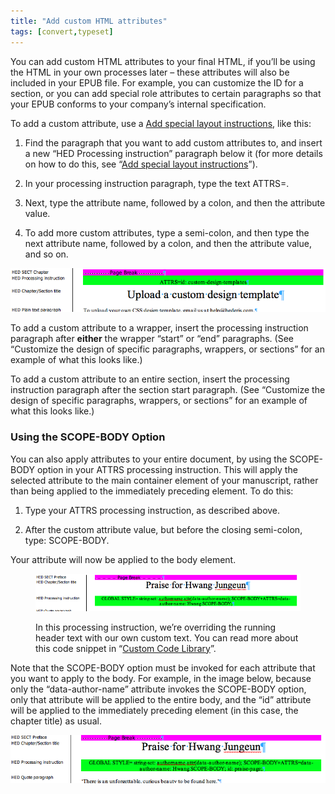 ```yaml
---
title: "Add custom HTML attributes"
tags: [convert,typeset]
---
```

 
<html><body><section data-type="appendix" class="hsecappendix" data-hederis-type="hsecappendix" id="custom-attributes" data-pi-attrs="id: custom-attributes; data-tags: convert,typeset;" role="doc-appendix" data-tags="convert,typeset" data-author-name=" " data-book-title=" " title="Add custom HTML attributes"><p class="hblkp" data-hederis-type="hblkp" id="p4f7SFZja">You can add custom HTML attributes to your final HTML, if you&#8217;ll be using the HTML in your own processes later &#8211; these attributes will also be included in your EPUB file. For example, you can customize the ID for a section, or you can add special role attributes to certain paragraphs so that your EPUB conforms to your company&#8217;s internal specification.</p><p class="hblkp" data-hederis-type="hblkp" id="pRbCvS7pH">To add a custom attribute, use a <a href="{% link _docs/custom-design.md %}" data-hederis-type="hspana" id="piIEdkPYe"><span class="Hyperlink" data-hederis-type="hspnspan" id="phN7tzYWx">Add special layout instructions</span></a>, like this:</p><ol class="hwprnumlist" data-hederis-type="hwprnumlist" id="pUdq8wRVG"><li class="hblkoli" data-hederis-type="hblkoli" id="likqw8egPB"><p class="hblkoli" data-hederis-type="hblklip" id="purOOTFEX">Find the paragraph that you want to add custom attributes to, and insert a new &#8220;HED Processing instruction&#8221; paragraph below it (for more details on how to do this, see &#8220;<a href="{% link _docs/custom-design.md %}" data-hederis-type="hspana" id="pi4VVIHxM"><span class="Hyperlink" data-hederis-type="hspnspan" id="pCwdirUyY">Add special layout instructions</span></a>&#8221;).</p></li><li class="hblkoli" data-hederis-type="hblkoli" id="li2pQXakBq"><p class="hblkoli" data-hederis-type="hblklip" id="p0CUQEUBD">In your processing instruction paragraph, type the text ATTRS=.</p></li><li class="hblkoli" data-hederis-type="hblkoli" id="lioG54LxYW"><p class="hblkoli" data-hederis-type="hblklip" id="p5R7VCG0I">Next, type the attribute name, followed by a colon, and then the attribute value.</p></li><li class="hblkoli" data-hederis-type="hblkoli" id="liIzPNrpZ3"><p class="hblkoli" data-hederis-type="hblklip" id="plO3u7mfT">To add more custom attributes, type a semi-colon, and then type the next attribute name, followed by a colon, and then the attribute value, and so on.</p></li></ol><img data-hederis-type="hblkimg" class="hblkimg" id="p0j56mVXk" src="/images/customattrs.png" data-img-src="/images/customattrs.png"/><p class="hblkp" data-hederis-type="hblkp" id="pm4sx7zBW">To add a custom attribute to a wrapper, insert the processing instruction paragraph after <strong data-hederis-type="hspanstrong" id="pXicCh9FJ">either</strong> the wrapper &#8220;start&#8221; or &#8220;end&#8221; paragraphs. (See &#8220;Customize the design of specific paragraphs, wrappers, or sections&#8221; for an example of what this looks like.)</p><p class="hblkp" data-hederis-type="hblkp" id="p8OFH4toe">To add a custom attribute to an entire section, insert the processing instruction paragraph after the section start paragraph. (See &#8220;Customize the design of specific paragraphs, wrappers, or sections&#8221; for an example of what this looks like.)</p><section class="hwprsubsection" data-hederis-type="hwprsubsection" id="pYl1Gef3l" data-type="subsection" title="Using the SCOPE-BODY Option"><h1 data-hederis-type="hblktitle" class="hblktitle" id="pJsS9JzmM">Using the SCOPE-BODY Option</h1><p class="hblkp" data-hederis-type="hblkp" id="phXWUKUHe">You can also apply attributes to your entire document, by using the SCOPE-BODY option in your ATTRS processing instruction. This will apply the selected attribute to the main container element of your manuscript, rather than being applied to the immediately preceding element. To do this:</p><ol class="hwprnumlist" data-hederis-type="hwprnumlist" id="pnR21YMzN"><li class="hblkoli" data-hederis-type="hblkoli" id="liYR7aNSJN"><p class="hblkoli" data-hederis-type="hblklip" id="pHC7PVdAq">Type your ATTRS processing instruction, as described above.</p></li><li class="hblkoli" data-hederis-type="hblkoli" id="liQ19uQgGb"><p class="hblkoli" data-hederis-type="hblklip" id="pyE0FGGID">After the custom attribute value, but before the closing semi-colon, type: SCOPE-BODY.</p></li></ol><p class="hblkp" data-hederis-type="hblkp" id="p0rDxPRTu">Your attribute will now be applied to the body element. </p><figure class="hwprfig" data-hederis-type="hwprfig" id="p2FJWRZHL"><img data-hederis-type="hblkimg" class="hblkimg" id="pmPE8Tdrp" src="/images/globalscopebody.png" data-img-src="/images/globalscopebody.png"/><p class="hblkcaption" data-hederis-type="hblkcaption" id="paa8IwY7D">In this processing instruction, we&#8217;re overriding the running header text with our own custom text. You can read more about this code snippet in &#8220;<a href="{% link _docs/custom-style-library.md %}" data-hederis-type="hspana" id="pJlvZvn1p"><span class="Hyperlink" data-hederis-type="hspnspan" id="pOA3tKFSC">Custom Code Library</span></a>&#8221;.</p></figure><p class="hblkp" data-hederis-type="hblkp" id="pQCJveceQ">Note that the SCOPE-BODY option must be invoked for each attribute that you want to apply to the body. For example, in the image below, because only the &#8220;data-author-name&#8221; attribute invokes the SCOPE-BODY option, only that attribute will be applied to the entire body, and the &#8220;id&#8221; attribute will be applied to the immediately preceding element (in this case, the chapter title) as usual.</p><img data-hederis-type="hblkimg" class="hblkimg" id="pfDUWpY2K" src="/images/attrscopebody.png" data-img-src="/images/attrscopebody.png"/></section></section></body></html>

